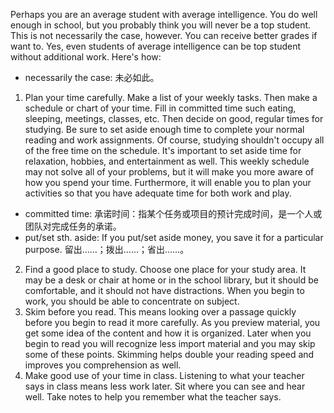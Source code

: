 Perhaps you are an average student with average intelligence. You do well enough in school, but you probably think you will never be a top student. This is not necessarily the case, however. You can receive better grades if want to. Yes, even students of average intelligence can be top student without additional work. Here's how:

* necessarily the case: 未必如此。

1. Plan your time carefully. Make a list of your weekly tasks. Then make a schedule or chart of your time. Fill in committed time such eating, sleeping, meetings, classes, etc. Then decide on good, regular times for studying. Be sure to set aside enough time to complete your normal reading and work assignments. Of course, studying shouldn't occupy all of the free time on the schedule. It's important to set aside time for relaxation, hobbies, and entertainment as well. This weekly schedule may not solve all of your problems, but it will make you more aware of how you spend your time. Furthermore, it will enable you to plan your activities so that you have adequate time for both work and play.

* committed time: 承诺时间：指某个任务或项目的预计完成时间，是一个人或团队对完成任务的承诺。
* put/set sth. aside: If you put/set aside money, you save it for a particular purpose. 留出……；拨出……；省出……。

2. Find a good place to study. Choose one place for your study area. It may be a desk or chair at home or in the school library, but it should be comfortable, and it should not have distractions. When you begin to work, you should be able to concentrate on subject.
3. Skim before you read. This means looking over a passage quickly before you begin to read it more carefully. As you preview material, you get some idea of the content and how it is organized. Later when you begin to read you will recognize less import material and you may skip some of these points. Skimming helps double your reading speed and improves you comprehension as well.
4. Make good use of your time in class. Listening to what your teacher says in class means less work later. Sit where you can see and hear well. Take notes to help you remember what the teacher says.
